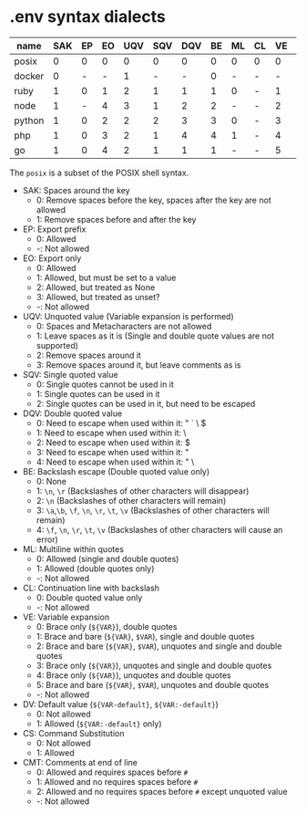 # .env syntax dialects

| name   | SAK | EP  | EO  | UQV | SQV | DQV | BE  | ML  | CL  | VE  | DV  | CS  | CMT |
| ------ | --- | --- | --- | --- | --- | --- | --- | --- | --- | --- | --- | --- | --- |
| posix  | 0   | 0   | 0   | 0   | 0   | 0   | 0   | 0   | 0   | 0   | 0   | 0   | 0   |
| docker | 0   | -   | -   | 1   | -   | -   | 0   | -   | -   | -   | 0   | 0   | -   |
| ruby   | 1   | 0   | 1   | 2   | 1   | 1   | 1   | 0   | -   | 1   | 0   | 1   | 1   |
| node   | 1   | -   | 4   | 3   | 1   | 2   | 2   | -   | -   | 2   | 0   | 0   | -   |
| python | 1   | 0   | 2   | 2   | 2   | 3   | 3   | 0   | -   | 3   | 1   | 0   | 2   |
| php    | 1   | 0   | 3   | 2   | 1   | 4   | 4   | 1   | -   | 4   | 0   | 0   | 1   |
| go     | 1   | 0   | 4   | 2   | 1   | 1   | 1   | -   | -   | 5   | 0   | 0   | 1   |

The `posix` is a subset of the POSIX shell syntax.

- SAK: Spaces around the key
  - 0: Remove spaces before the key, spaces after the key are not allowed
  - 1: Remove spaces before and after the key
- EP: Export prefix
  - 0: Allowed
  - -: Not allowed
- EO: Export only
  - 0: Allowed
  - 1: Allowed, but must be set to a value
  - 2: Allowed, but treated as None
  - 3: Allowed, but treated as unset?
  - -: Not allowed
- UQV: Unquoted value (Variable expansion is performed)
  - 0: Spaces and Metacharacters are not allowed
  - 1: Leave spaces as it is (Single and double quote values are not supported)
  - 2: Remove spaces around it
  - 3: Remove spaces around it, but leave comments as is
- SQV: Single quoted value
  - 0: Single quotes cannot be used in it
  - 1: Single quotes can be used in it
  - 2: Single quotes can be used in it, but need to be escaped
- DQV: Double quoted value
  - 0: Need to escape when used within it: \" \` \\ \$
  - 1: Need to escape when used within it: \\
  - 2: Need to escape when used within it: \$
  - 3: Need to escape when used within it: \"
  - 4: Need to escape when used within it: \" \\
- BE: Backslash escape (Double quoted value only)
  - 0: None
  - 1: `\n`, `\r` (Backslashes of other characters will disappear)
  - 2: `\n` (Backslashes of other characters will remain)
  - 3: `\a`,`\b`, `\f`, `\n`, `\r`, `\t`, `\v` (Backslashes of other characters will remain)
  - 4: `\f`, `\n`, `\r`, `\t`, `\v` (Backslashes of other characters will cause an error)
- ML: Multiline within quotes
  - 0: Allowed (single and double quotes)
  - 1: Allowed (double quotes only)
  - -: Not allowed
- CL: Continuation line with backslash
  - 0: Double quoted value only
  - -: Not allowed
- VE: Variable expansion
  - 0: Brace only (`${VAR}`), double quotes
  - 1: Brace and bare (`${VAR}`, `$VAR`), single and double quotes
  - 2: Brace and bare (`${VAR}`, `$VAR`), unquotes and single and double quotes
  - 3: Brace only (`${VAR}`), unquotes and single and double quotes
  - 4: Brace only (`${VAR}`), unquotes and double quotes
  - 5: Brace and bare (`${VAR}`, `$VAR`), unquotes and double quotes
  - -: Not allowed
- DV: Default value (`${VAR-default}`, `${VAR:-default}`)
  - 0: Not allowed
  - 1: Allowed (`${VAR:-default}` only)
- CS: Command Substitution
  - 0: Not allowed
  - 1: Allowed
- CMT: Comments at end of line
  - 0: Allowed and requires spaces before `#`
  - 1: Allowed and no requires spaces before `#`
  - 2: Allowed and no requires spaces before `#` except unquoted value
  - -: Not allowed
